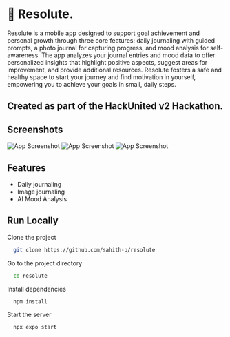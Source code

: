 
# 🫥 Resolute.

Resolute is a mobile app designed to support goal achievement and personal growth through three core features: daily journaling with guided prompts, a photo journal for capturing progress, and mood analysis for self-awareness. The app analyzes your journal entries and mood data to offer personalized insights that highlight positive aspects, suggest areas for improvement, and provide additional resources. Resolute fosters a safe and healthy space to start your journey and find motivation in yourself, empowering you to achieve your goals in small, daily steps.

## Created as part of the HackUnited v2 Hackathon.


## Screenshots

![App Screenshot](https://i.imgur.com/hHmWzjj.png)
![App Screenshot](https://i.imgur.com/Ep7Tlf9.png)
![App Screenshot](https://i.imgur.com/TlaPYSp.png)



## Features

- Daily journaling
- Image journaling
- AI Mood Analysis


## Run Locally

Clone the project

```bash
  git clone https://github.com/sahith-p/resolute
```

Go to the project directory

```bash
  cd resolute
```

Install dependencies

```bash
  npm install
```

Start the server

```bash
  npx expo start
```

